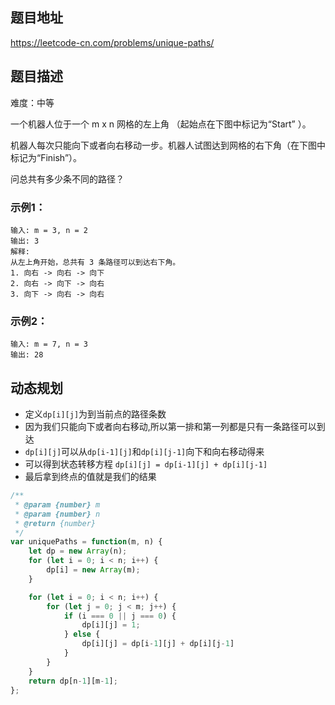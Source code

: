 ## 题目地址

https://leetcode-cn.com/problems/unique-paths/

## 题目描述

难度：中等

一个机器人位于一个 m x n 网格的左上角 （起始点在下图中标记为“Start” ）。

机器人每次只能向下或者向右移动一步。机器人试图达到网格的右下角（在下图中标记为“Finish”）。

问总共有多少条不同的路径？

### 示例1：

```
输入: m = 3, n = 2
输出: 3
解释:
从左上角开始，总共有 3 条路径可以到达右下角。
1. 向右 -> 向右 -> 向下
2. 向右 -> 向下 -> 向右
3. 向下 -> 向右 -> 向右
```

### 示例2：

```
输入: m = 7, n = 3
输出: 28
```

## 动态规划

- 定义`dp[i][j]`为到当前点的路径条数
- 因为我们只能向下或者向右移动,所以第一排和第一列都是只有一条路径可以到达
- `dp[i][j]`可以从`dp[i-1][j]`和`dp[i][j-1]`向下和向右移动得来
- 可以得到状态转移方程 `dp[i][j] = dp[i-1][j] + dp[i][j-1]`
- 最后拿到终点的值就是我们的结果

```js
/**
 * @param {number} m
 * @param {number} n
 * @return {number}
 */
var uniquePaths = function(m, n) {
	let dp = new Array(n);
	for (let i = 0; i < n; i++) {
		dp[i] = new Array(m);
	}

	for (let i = 0; i < n; i++) {
		for (let j = 0; j < m; j++) {
			if (i === 0 || j === 0) {
				dp[i][j] = 1;
			} else {
				dp[i][j] = dp[i-1][j] + dp[i][j-1]
			}
		}
	}
	return dp[n-1][m-1];
};
```

